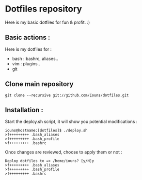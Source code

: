 # Dotfiles repository
Here is my basic dotfiles for fun & profit. :)

## Basic actions :
Here is my dotfiles for :
 * bash : bashrc, aliases..
 * vim : plugins..
 * git

## Clone main repository
```
git clone --recursive git://github.com/Iouns/dotfiles.git
```

## Installation :

Start the deploy.sh script, it will show you potential modifications :
```
iouns@hostname:[dotfiles]$ ./deploy.sh 
>f+++++++++ .bash_aliases
>f+++++++++ .bash_profile
>f+++++++++ .bashrc
```

Once changes are reviewed, choose to apply them or not :
```
Deploy dotfiles to => /home/iouns? [y/N]y
>f+++++++++ .bash_aliases
>f+++++++++ .bash_profile
>f+++++++++ .bashrc
```
